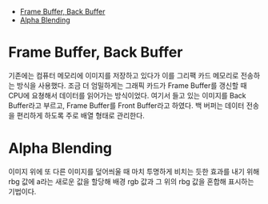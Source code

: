 - [Frame Buffer, Back Buffer](#frame-buffer-back-buffer)
- [Alpha Blending](#alpha-blending)

# Frame Buffer, Back Buffer
기존에는 컴퓨터 메모리에 이미지를 저장하고 있다가 이를 그리팩 카드 메모리로 전송하는 방식을 사용했다. 조금 더 엄밀하게는 그래픽 카드가 Frame Buffer를 갱신할 때 CPU에 요쳥해서 데이터를 읽어가는 방식이었다. 여기서 들고 있는 이미지를 Back Buffer라고 부르고, Frame Buffer를 Front Buffer라고 하였다. 백 버퍼는 데이터 전송을 편리하게 하도록 주로 배열 형태로 관리한다.
 
# Alpha Blending
이미지 위에 또 다른 이미지를 덮어씌울 때 마치 투명하게 비치는 듯한 효과를 내기 위해 rbg 값에 a라는 새로운 값을 할당해 배경 rgb 값과 그 위의 rbg 값을 혼합해 표시하는 기법이다.
